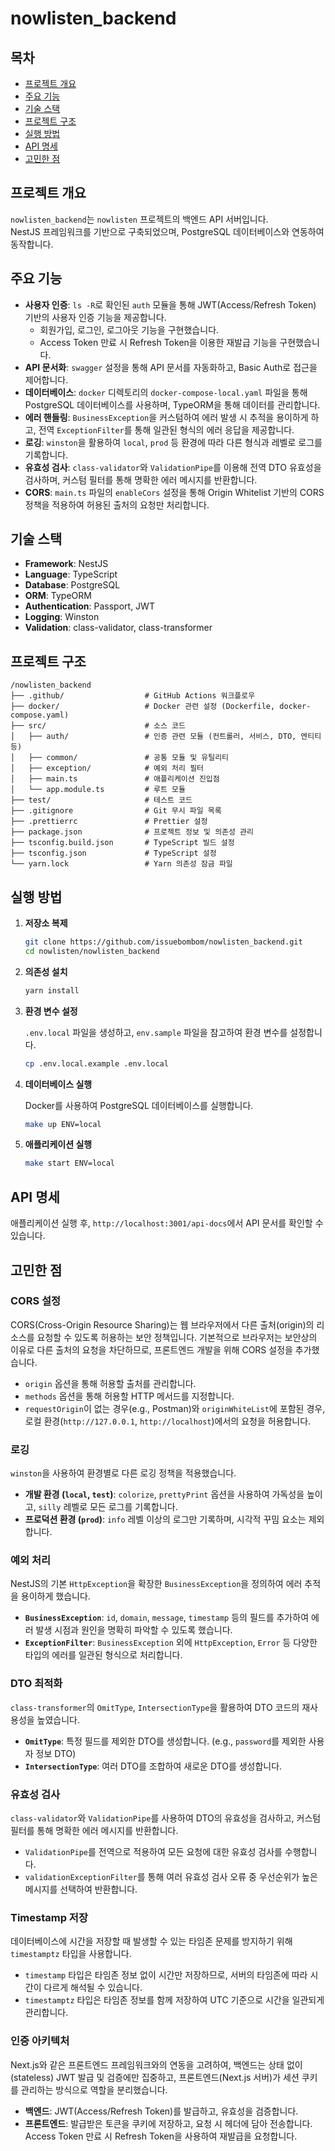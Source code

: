 # nowlisten_backend

## 목차

- [프로젝트 개요](#프로젝트-개요)
- [주요 기능](#주요-기능)
- [기술 스택](#기술-스택)
- [프로젝트 구조](#프로젝트-구조)
- [실행 방법](#실행-방법)
- [API 명세](#api-명세)
- [고민한 점](#고민한-점)

## 프로젝트 개요

`nowlisten_backend`는 `nowlisten` 프로젝트의 백엔드 API 서버입니다.  
NestJS 프레임워크를 기반으로 구축되었으며, PostgreSQL 데이터베이스와 연동하여 동작합니다.

## 주요 기능

- **사용자 인증**: `ls -R`로 확인된 `auth` 모듈을 통해 JWT(Access/Refresh Token) 기반의 사용자 인증 기능을 제공합니다.
  - 회원가입, 로그인, 로그아웃 기능을 구현했습니다.
  - Access Token 만료 시 Refresh Token을 이용한 재발급 기능을 구현했습니다.
- **API 문서화**: `swagger` 설정을 통해 API 문서를 자동화하고, Basic Auth로 접근을 제어합니다.
- **데이터베이스**: `docker` 디렉토리의 `docker-compose-local.yaml` 파일을 통해 PostgreSQL 데이터베이스를 사용하며, TypeORM을 통해 데이터를 관리합니다.
- **에러 핸들링**: `BusinessException`을 커스텀하여 에러 발생 시 추적을 용이하게 하고, 전역 `ExceptionFilter`를 통해 일관된 형식의 에러 응답을 제공합니다.
- **로깅**: `winston`을 활용하여 `local`, `prod` 등 환경에 따라 다른 형식과 레벨로 로그를 기록합니다.
- **유효성 검사**: `class-validator`와 `ValidationPipe`를 이용해 전역 DTO 유효성을 검사하며, 커스텀 필터를 통해 명확한 에러 메시지를 반환합니다.
- **CORS**: `main.ts` 파일의 `enableCors` 설정을 통해 Origin Whitelist 기반의 CORS 정책을 적용하여 허용된 출처의 요청만 처리합니다.

## 기술 스택

- **Framework**: NestJS
- **Language**: TypeScript
- **Database**: PostgreSQL
- **ORM**: TypeORM
- **Authentication**: Passport, JWT
- **Logging**: Winston
- **Validation**: class-validator, class-transformer

## 프로젝트 구조

```
/nowlisten_backend
├── .github/                  # GitHub Actions 워크플로우
├── docker/                   # Docker 관련 설정 (Dockerfile, docker-compose.yaml)
├── src/                      # 소스 코드
│   ├── auth/                 # 인증 관련 모듈 (컨트롤러, 서비스, DTO, 엔티티 등)
│   ├── common/               # 공통 모듈 및 유틸리티
│   ├── exception/            # 예외 처리 필터
│   ├── main.ts               # 애플리케이션 진입점
│   └── app.module.ts         # 루트 모듈
├── test/                     # 테스트 코드
├── .gitignore                # Git 무시 파일 목록
├── .prettierrc               # Prettier 설정
├── package.json              # 프로젝트 정보 및 의존성 관리
├── tsconfig.build.json       # TypeScript 빌드 설정
├── tsconfig.json             # TypeScript 설정
└── yarn.lock                 # Yarn 의존성 잠금 파일
```

## 실행 방법

1.  **저장소 복제**

    ```bash
    git clone https://github.com/issuebombom/nowlisten_backend.git
    cd nowlisten/nowlisten_backend
    ```

2.  **의존성 설치**

    ```bash
    yarn install
    ```

3.  **환경 변수 설정**

    `.env.local` 파일을 생성하고, `env.sample` 파일을 참고하여 환경 변수를 설정합니다.

    ```bash
    cp .env.local.example .env.local
    ```

4.  **데이터베이스 실행**

    Docker를 사용하여 PostgreSQL 데이터베이스를 실행합니다.

    ```bash
    make up ENV=local
    ```

5.  **애플리케이션 실행**

    ```bash
    make start ENV=local
    ```

## API 명세

애플리케이션 실행 후, `http://localhost:3001/api-docs`에서 API 문서를 확인할 수 있습니다.

## 고민한 점

### CORS 설정

CORS(Cross-Origin Resource Sharing)는 웹 브라우저에서 다른 출처(origin)의 리소스를 요청할 수 있도록 허용하는 보안 정책입니다. 기본적으로 브라우저는 보안상의 이유로 다른 출처의 요청을 차단하므로, 프론트엔드 개발을 위해 CORS 설정을 추가했습니다.

- `origin` 옵션을 통해 허용할 출처를 관리합니다.
- `methods` 옵션을 통해 허용할 HTTP 메서드를 지정합니다.
- `requestOrigin`이 없는 경우(e.g., Postman)와 `originWhiteList`에 포함된 경우, 로컬 환경(`http://127.0.0.1`, `http://localhost`)에서의 요청을 허용합니다.

### 로깅

`winston`을 사용하여 환경별로 다른 로깅 정책을 적용했습니다.

- **개발 환경 (`local`, `test`)**: `colorize`, `prettyPrint` 옵션을 사용하여 가독성을 높이고, `silly` 레벨로 모든 로그를 기록합니다.
- **프로덕션 환경 (`prod`)**: `info` 레벨 이상의 로그만 기록하며, 시각적 꾸밈 요소는 제외합니다.

### 예외 처리

NestJS의 기본 `HttpException`을 확장한 `BusinessException`을 정의하여 에러 추적을 용이하게 했습니다.

- **`BusinessException`**: `id`, `domain`, `message`, `timestamp` 등의 필드를 추가하여 에러 발생 시점과 원인을 명확히 파악할 수 있도록 했습니다.
- **`ExceptionFilter`**: `BusinessException` 외에 `HttpException`, `Error` 등 다양한 타입의 에러를 일관된 형식으로 처리합니다.

### DTO 최적화

`class-transformer`의 `OmitType`, `IntersectionType`을 활용하여 DTO 코드의 재사용성을 높였습니다.

- **`OmitType`**: 특정 필드를 제외한 DTO를 생성합니다. (e.g., `password`를 제외한 사용자 정보 DTO)
- **`IntersectionType`**: 여러 DTO를 조합하여 새로운 DTO를 생성합니다.

### 유효성 검사

`class-validator`와 `ValidationPipe`를 사용하여 DTO의 유효성을 검사하고, 커스텀 필터를 통해 명확한 에러 메시지를 반환합니다.

- `ValidationPipe`를 전역으로 적용하여 모든 요청에 대한 유효성 검사를 수행합니다.
- `validationExceptionFilter`를 통해 여러 유효성 검사 오류 중 우선순위가 높은 메시지를 선택하여 반환합니다.

### Timestamp 저장

데이터베이스에 시간을 저장할 때 발생할 수 있는 타임존 문제를 방지하기 위해 `timestamptz` 타입을 사용합니다.

- `timestamp` 타입은 타임존 정보 없이 시간만 저장하므로, 서버의 타임존에 따라 시간이 다르게 해석될 수 있습니다.
- `timestamptz` 타입은 타임존 정보를 함께 저장하여 UTC 기준으로 시간을 일관되게 관리합니다.

### 인증 아키텍처

Next.js와 같은 프론트엔드 프레임워크와의 연동을 고려하여, 백엔드는 상태 없이(stateless) JWT 발급 및 검증에만 집중하고, 프론트엔드(Next.js 서버)가 세션 쿠키를 관리하는 방식으로 역할을 분리했습니다.

- **백엔드**: JWT(Access/Refresh Token)를 발급하고, 유효성을 검증합니다.
- **프론트엔드**: 발급받은 토큰을 쿠키에 저장하고, 요청 시 헤더에 담아 전송합니다. Access Token 만료 시 Refresh Token을 사용하여 재발급을 요청합니다.
